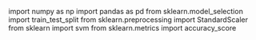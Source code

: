 import numpy as np
import pandas as pd
from sklearn.model_selection import train_test_split
from sklearn.preprocessing import StandardScaler
from sklearn import svm
from sklearn.metrics import accuracy_score

